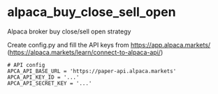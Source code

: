# alpaca_buy_close_sell_open
Alpaca broker buy close/sell open strategy

Create config.py and fill the API keys from https://app.alpaca.markets/ (https://alpaca.markets/learn/connect-to-alpaca-api/)
```angular2html
# API config
APCA_API_BASE_URL = 'https://paper-api.alpaca.markets'
APCA_API_KEY_ID = '...'
APCA_API_SECRET_KEY = '...'
```